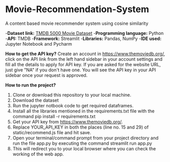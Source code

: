 # Movie-Recommendation-System
A content based movie recommender system using cosine similarity

-**Dataset link:** [TMDB 5000 Movie Dataset](https://www.kaggle.com/datasets/tmdb/tmdb-movie-metadata)
-**Programming language:** Python
-**API:** TMDB
-**Framework:** Streamlit
-**Libraries:** Pandas, NumPy
-**IDE used:** Jupyter Notebook and Pycharm

**How to get the API key?**
Create an account in https://www.themoviedb.org/, click on the API link from the left hand sidebar in your account settings and fill all the details to apply for API key. If you are asked for the website URL, just give "NA" if you don't have one. You will see the API key in your API sidebar once your request is approved.

**How to run the project?**
1. Clone or download this repository to your local machine.
2. Download the dataset
3. Run the jupyter notbook code to get required dataframes.
4. Install all the libraries mentioned in the requirements.txt file with the command pip install -r requirements.txt
5. Get your API key from https://www.themoviedb.org/. 
6. Replace YOUR_API_KEY in both the places (line no. 15 and 29) of static/recommend.js file and hit save.
7. Open your terminal/command prompt from your project directory and run the file app.py by executing the command streamlit run app.py
8. This will redirect you to your local browser where you can check the working of the web app.
